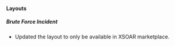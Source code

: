 
#### Layouts
##### Brute Force Incident
- Updated the layout to only be available in XSOAR marketplace.
